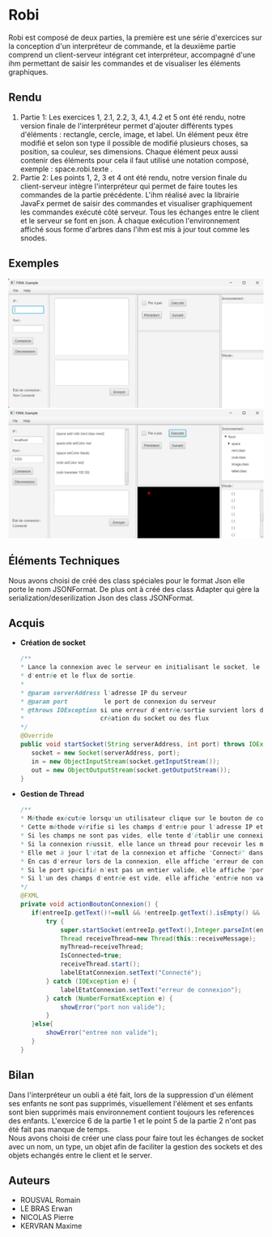 # Robi
Robi est composé de deux parties, la première est une série d'exercices sur la conception d'un interpréteur de commande, et la deuxième partie comprend un client-serveur intégrant cet interpréteur, accompagné d'une ihm permettant de saisir les commandes et de visualiser les éléments graphiques.

## Rendu
<a id="rendu" class="anchor"></a>
1. Partie 1: 
    Les exercices 1, 2.1, 2.2, 3, 4.1, 4.2 et 5 ont été rendu, notre version finale de l'interpréteur permet d'ajouter différents types d'éléments : rectangle, cercle, image, et label.
    Un élément peux être modifié et selon son type il possible de modifié plusieurs choses, sa position, sa couleur, ses dimensions.
    Chaque élément peux aussi contenir des éléments pour cela il faut utilisé une notation composé, exemple : space.robi.texte .
2. Partie 2:
    Les points 1, 2, 3 et 4 ont été rendu, notre version finale du client-serveur intègre l'interpréteur qui permet de faire toutes les commandes de la partie précédente.
    L'ihm réalisé avec la librairie JavaFx permet de saisir des commandes et visualiser graphiquement les commandes exécuté côté serveur.
    Tous les échanges entre le client et le serveur se font en json.
    À chaque exécution l'environnement affiché sous forme d'arbres dans l'ihm est mis à jour tout comme les snodes.



## Exemples

<img src="markdown_doc/screen1.png" alt="image de l'aplication" width="700"/>

<img src="markdown_doc/screen2.png" alt="image de l'aplication" width="700"/>

## Éléments Techniques
<a id="elementsTechniques" class="anchor"></a>
Nous avons choisi de créé des class spéciales pour le format Json elle porte le nom JSONFormat. De plus ont à créé des class Adapter qui gère la serialization/deserilization Json des class JSONFormat.

## Acquis

- **Création de socket**

     ```java
    /**
	 * Lance la connexion avec le serveur en initialisant le socket, le flux
	 * d'entrée et le flux de sortie.
	 * 
	 * @param serverAddress l'adresse IP du serveur
	 * @param port          le port de connexion du serveur
	 * @throws IOException si une erreur d'entrée/sortie survient lors de la
	 *                     création du socket ou des flux
	 */
	@Override
	public void startSocket(String serverAddress, int port) throws IOException {
		socket = new Socket(serverAddress, port);
		in = new ObjectInputStream(socket.getInputStream());
		out = new ObjectOutputStream(socket.getOutputStream());
	}
     ```

- **Gestion de Thread**

     ```java
    /**
     * Méthode exécutée lorsqu'un utilisateur clique sur le bouton de connexion.
     * Cette méthode vérifie si les champs d'entrée pour l'adresse IP et le port ne sont pas vides.
     * Si les champs ne sont pas vides, elle tente d'établir une connexion en utilisant les informations fournies.
     * Si la connexion réussit, elle lance un thread pour recevoir les messages entrants.
     * Elle met à jour l'état de la connexion et affiche "Connecté" dans le label correspondant.
     * En cas d'erreur lors de la connexion, elle affiche "erreur de connexion" dans le label.
     * Si le port spécifié n'est pas un entier valide, elle affiche "port non valide".
     * Si l'un des champs d'entrée est vide, elle affiche "entrée non valide".
     */
    @FXML
    private void actionBoutonConnexion() {
        if(entreeIp.getText()!=null && !entreeIp.getText().isEmpty() && entreePort.getText()!=null && !entreePort.getText().isEmpty()){
            try {
                super.startSocket(entreeIp.getText(),Integer.parseInt(entreePort.getText()));
                Thread receiveThread=new Thread(this::receiveMessage);
                myThread=receiveThread;
                IsConnected=true;
                receiveThread.start();
                labelEtatConnexion.setText("Connecté");
            } catch (IOException e) {
                labelEtatConnexion.setText("erreur de connexion");
            } catch (NumberFormatException e) {
                showError("port non valide");
            }
        }else{
            showError("entree non valide");
        }
    }
     ```
     
## Bilan
<a id="bilan" class="anchor"></a>
Dans l'interpréteur un oubli a été fait, lors de la suppression d'un élément ses enfants ne sont pas supprimés, visuellement l'élément et ses enfants sont bien supprimés mais environnement contient toujours les references des enfants.
L'exercice 6 de la partie 1 et le point 5 de la partie 2 n'ont pas été fait pas manque de temps.
<br>Nous avons choisi de créer une class pour faire tout les échanges de socket avec un nom, un type, un objet afin de faciliter la gestion des sockets et des objets echangés entre le client et le server.
## Auteurs
<a id="auteurs" class="anchor"></a>
- ROUSVAL Romain
- LE BRAS Erwan
- NICOLAS Pierre
- KERVRAN Maxime
